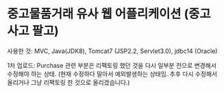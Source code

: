 # 중고물품거래 유사 웹 어플리케이션 (중고 사고 팔고)
사용한 것: MVC, Java(JDK8), Tomcat7 (JSP2.2, Servlet3.0), jdbc14 (Oracle)

1차 업로드: 
Purchase 관련 부분은 리팩토링 했던 것을 다시 일부분 전으로 변경해서 수정해야 하는 상태. (현재 수정하다 말아서 예외발생하는 상태임. 추후 다시 수정해서 올리거나 그냥 리팩토링 한 것으로 올리겠습니다.)
